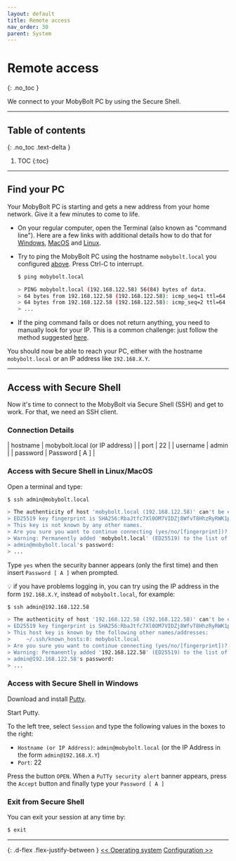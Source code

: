 ```yaml
---
layout: default
title: Remote access
nav_order: 30
parent: System
---
```

<!-- markdownlint-disable MD014 MD022 MD025 MD033 MD040 -->

# Remote access
{: .no_toc }

We connect to your MobyBolt PC by using the Secure Shell.

---

## Table of contents
{: .no_toc .text-delta }

1. TOC
{:toc}

---

## Find your PC

Your MobyBolt PC is starting and gets a new address from your home network. Give it a few minutes to come to life.

- On your regular computer, open the Terminal (also known as "command line"). Here are a few links with additional details how to do that for [Windows](https://www.computerhope.com/issues/chusedos.htm), [MacOS](https://macpaw.com/how-to/use-terminal-on-mac) and [Linux](https://www.howtogeek.com/140679/beginner-geek-how-to-start-using-the-linux-terminal/).

- Try to ping the MobyBolt PC using the hostname `mobybolt.local` you configured [above](https://github.com/tulliolo/mobybolt/wiki/operating-system#install-avahi). Press Ctrl-C to interrupt.

  ```sh
  $ ping mobybolt.local
  
  > PING mobybolt.local (192.168.122.58) 56(84) bytes of data.
  > 64 bytes from 192.168.122.58 (192.168.122.58): icmp_seq=1 ttl=64 time=88.1 ms
  > 64 bytes from 192.168.122.58 (192.168.122.58): icmp_seq=2 ttl=64 time=61.5 ms
  > ...
  ```

- If the ping command fails or does not return anything, you need to manually look for your IP. This is a common challenge: just follow the method suggested [here](https://github.com/tulliolo/mobybolt/wiki/operating-system#install-avahi).

You should now be able to reach your PC, either with the hostname `mobybolt.local` or an IP address like `192.168.X.Y`.

---

## Access with Secure Shell

Now it's time to connect to the MobyBolt via Secure Shell (SSH) and get to work. For that, we need an SSH client.

### Connection Details

| hostname | mobybolt.local (or IP address) |
| port | 22 |
| username | admin |
| password | Password [ A ] |

### Access with Secure Shell in Linux/MacOS

Open a terminal and type:

```sh
$ ssh admin@mobybolt.local

> The authenticity of host 'mobybolt.local (192.168.122.58)' can't be established.
> ED25519 key fingerprint is SHA256:RbaJtfc7Xl0OM7VIDZj8WfvT8HhzRyRWK1pbs5BJp+M.
> This key is not known by any other names.
> Are you sure you want to continue connecting (yes/no/[fingerprint])? yes
> Warning: Permanently added 'mobybolt.local' (ED25519) to the list of known hosts.
> admin@mobybolt.local's password: 
> ...
```

Type `yes` when the security banner appears (only the first time) and then insert `Password [ A ]` when prompted. 

:bulb: if you have problems logging in, you can try using the IP address in the form `192.168.X.Y`, instead of `mobybolt.local`, for example:

```sh
$ ssh admin@192.168.122.58

> The authenticity of host '192.168.122.58 (192.168.122.58)' can't be established.
> ED25519 key fingerprint is SHA256:RbaJtfc7Xl0OM7VIDZj8WfvT8HhzRyRWK1pbs5BJp+M.
> This host key is known by the following other names/addresses:
>     ~/.ssh/known_hosts:8: mobybolt.local
> Are you sure you want to continue connecting (yes/no/[fingerprint])? yes
> Warning: Permanently added '192.168.122.58' (ED25519) to the list of known hosts.
> admin@192.168.122.58's password: 
> ...
```

### Access with Secure Shell in Windows

Download and install [Putty](https://www.putty.org/).

Start Putty. 

To the left tree, select `Session` and type the following values in the boxes to the right:
- `Hostname (or IP Address)`: `admin@mobybolt.local` (or the IP Address in the form `admin@192.168.X.Y`)
- `Port`: 22

Press the button `OPEN`. When a `PuTTy security alert` banner appears, press the `Accept` button and finally type your `Password [ A ]`

### Exit from Secure Shell

You can exit your session at any time by:

```sh
$ exit
```

---

{: .d-flex .flex-justify-between }
[<< Operating system](operating-system)
[Configuration >>](configuration)
